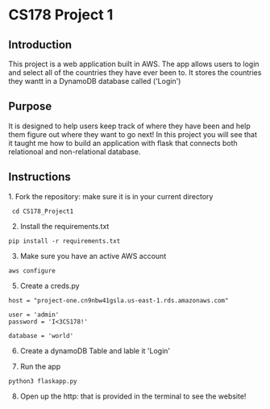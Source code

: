 <h1>CS178 Project 1</h1>
<h2>Introduction</h2>
<p1>This project is a web application built in AWS. The app allows users to login and select all of the countries they have ever been to. It stores the countries they wantt in a DynamoDB database called ('Login')</p1>
<h2>Purpose</h2>
<p1>It is designed to help users keep track of where they have been and help them figure out where they want to go next! In this project you will see that it taught me how to build an application with flask that connects both relationoal and non-relational database.</p1>
<h2>Instructions</h2>
1. Fork the repository: make sure it is in your current directory 

```
 cd CS178_Project1
```
2. Install the requirements.txt

```
pip install -r requirements.txt
```

3. Make sure you have an active AWS account
   
 ```
aws configure
```

5. Create a creds.py

```
host = "project-one.cn9nbw41gsla.us-east-1.rds.amazonaws.com"

user = 'admin'
password = 'I<3CS178!'

database = 'world'
```

6. Create a dynamoDB Table and lable it 'Login'

7. Run the app

```
python3 flaskapp.py
```
8. Open up the http: that is provided in the terminal to see the website!






